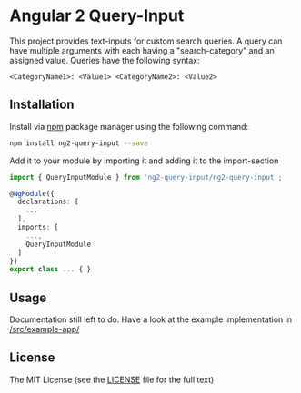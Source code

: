 # Angular 2 Query-Input

This project provides text-inputs for custom search queries. A query can have multiple arguments with each having a
"search-category" and an assigned value. Queries have the following syntax:

  ```
  <CategoryName1>: <Value1> <CategoryName2>: <Value2>
  ```

## Installation
Install via [npm](https://www.npmjs.com/search?q=ng2-table) package manager using the following command:

  ```bash
  npm install ng2-query-input --save
  ```

Add it to your module by importing it and adding it to the import-section

  ```typescript
  import { QueryInputModule } from 'ng2-query-input/ng2-query-input';
  ```

  ```typescript
  @NgModule({
    declarations: [
      ...
    ],
    imports: [
      ...,
      QueryInputModule
    ]
  })
  export class ... { }

  ```

## Usage

Documentation still left to do. Have a look at the example implementation in [/src/example-app/](https://github.com/fabianscheidt/ng2-query-input/tree/master/src/example-app)

## License

The MIT License (see the [LICENSE](https://github.com/fabianscheidt/ng2-query-input/blob/master/LICENSE) file for the full text)
